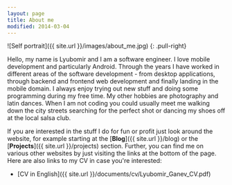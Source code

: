 ```yaml
---
layout: page
title: About me
modified: 2014-03-04
---
```


![Self portrait]({{ site.url }}/images/about_me.jpg)
{: .pull-right}

Hello, my name is Lyubomir and I am a software engineer. I love mobile development and particularly Android. Through the years I have worked in different areas of the software development - from desktop applications, through backend and frontend web development and finally landing in the mobile domain. I always enjoy trying out new stuff and doing some programming during my free time. My other hobbies are photography and latin dances. When I am not coding you could usually meet me walking down the city streets searching for the perfect shot or dancing my shoes off at the local salsa club.

If you are interested in the stuff I do for fun or profit just look around the website, for example starting at the [__Blog__]({{ site.url }}/blog) or the [__Projects__]({{ site.url }}/projects) section. Further, you can find me on various other websites by just visiting the links at the bottom of the page. Here are also links to my CV in case you're interested:

* [CV in English]({{ site.url }}/documents/cv/Lyubomir_Ganev_CV.pdf)